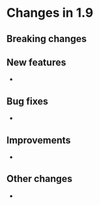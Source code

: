 # Changes in 1.9


## Breaking changes


## New features

* 

## Bug fixes

* 


## Improvements

* 

## Other changes

* 

